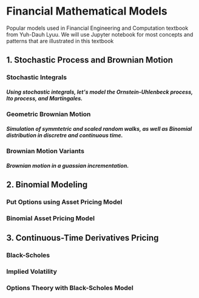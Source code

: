 # Financial Mathematical Models
Popular models used in Financial Engineering and Computation textbook from Yuh-Dauh Lyuu. We will use Jupyter notebook for most concepts and patterns that are illustrated in this textbook 

## 1. Stochastic Process and Brownian Motion
###  Stochastic Integrals
#####   Using stochastic integrals, let's model the Ornstein-Uhlenbeck process, Ito process, and Martingales.                                   
###  Geometric Brownian Motion
#####   Simulation of symmtetric and scaled random walks, as well as Binomial distribution in discretre and continuous time.
###  Brownian Motion Variants
#####   Brownian motion in a guassian incrementation.

## 2. Binomial Modeling
###  Put Options using Asset Pricing Model
###  Binomial Asset Pricing Model

## 3. Continuous-Time Derivatives Pricing
###  Black-Scholes
###  Implied Volatility
###  Options Theory with Black-Scholes Model
